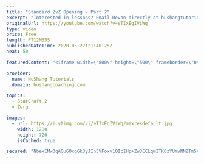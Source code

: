 ```yaml
---
title: "Standard ZvZ Opening - Part 2"
excerpt: "Interested in lessons? Email Devon directly at hushangtutorials@outlook.com ------------------------------------------------------------------------------------------------------- Want to support HuShang Tutorials directly? Patreon is a website where you can contribute a monthly donation that will help"
originalUrl: https://youtube.com/watch?v=eTIxEgIViWg
type: video
price: Free
length: PT12M35S
publishedDateTime: 2020-05-27T21:40:25Z
heat: 50

featuredContent: "<iframe width=\"800\" height=\"500\" frameborder=\"0\" src=\"https://www.youtube.com/embed/eTIxEgIViWg\" allow=\"accelerometer; autoplay; encrypted-media; gyroscope; picture-in-picture\" allowfullscreen></iframe>"

provider:
  name: HuShang Tutorials
  domain: hushangcoaching.com

topics:
  - StarCraft 2
  - Zerg

images:
  - url: https://i.ytimg.com/vi/eTIxEgIViWg/maxresdefault.jpg
    width: 1280
    height: 720
    isCached: true

secured: "NbexIMw3qAGu6Oxg6k3yJIn5VFoxv1QIcIHp+Zw3CCLqmITK0zYUmvNNZTm5V0eKHxoCOP2Sw/9oHMdu87lEVZJkVgvJbHzJStI82AGJxkIQGrIjwxIVvX7WOaEwy72ePoHpZIiI4Z8eWGj1Y9fZ75S0lfvbLMhjSpjwkVORBjsfpA6LLfw1OYvmEEFdYQsO9og+u0KNQg9LVpT1P1UdALRX9oKmDGvmrN9KNb8A60pmXknTskILvenIr8sujsdaKPKl0labtT5woccZk0oHD+TkVN4K3AsttbUQNyT/hqMJzXw5F8L5wrInM04c0YIwe3jlJz/qNfwfIDrS/i1OSjhgvCqyQW95qv6+fvNPS8Y5n4RuIpQwrtk8ESTaAcUVkrLmQOAB+nt/V0/0bidLpITCVU1xsXbG6+cGGLt/eW4=;NbwHeG4B9auWnY5oV29akw=="
---
```


